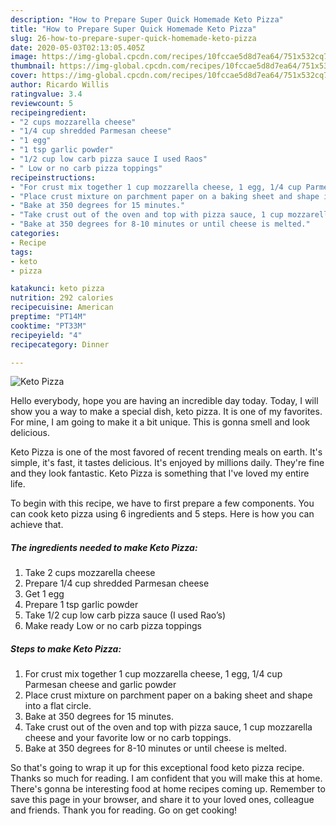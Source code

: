 ```yaml
---
description: "How to Prepare Super Quick Homemade Keto Pizza"
title: "How to Prepare Super Quick Homemade Keto Pizza"
slug: 26-how-to-prepare-super-quick-homemade-keto-pizza
date: 2020-05-03T02:13:05.405Z
image: https://img-global.cpcdn.com/recipes/10fccae5d8d7ea64/751x532cq70/keto-pizza-recipe-main-photo.jpg
thumbnail: https://img-global.cpcdn.com/recipes/10fccae5d8d7ea64/751x532cq70/keto-pizza-recipe-main-photo.jpg
cover: https://img-global.cpcdn.com/recipes/10fccae5d8d7ea64/751x532cq70/keto-pizza-recipe-main-photo.jpg
author: Ricardo Willis
ratingvalue: 3.4
reviewcount: 5
recipeingredient:
- "2 cups mozzarella cheese"
- "1/4 cup shredded Parmesan cheese"
- "1 egg"
- "1 tsp garlic powder"
- "1/2 cup low carb pizza sauce I used Raos"
- " Low or no carb pizza toppings"
recipeinstructions:
- "For crust mix together 1 cup mozzarella cheese, 1 egg, 1/4 cup Parmesan cheese and garlic powder"
- "Place crust mixture on parchment paper on a baking sheet and shape into a flat circle."
- "Bake at 350 degrees for 15 minutes."
- "Take crust out of the oven and top with pizza sauce, 1 cup mozzarella cheese and your favorite low or no carb toppings."
- "Bake at 350 degrees for 8-10 minutes or until cheese is melted."
categories:
- Recipe
tags:
- keto
- pizza

katakunci: keto pizza 
nutrition: 292 calories
recipecuisine: American
preptime: "PT14M"
cooktime: "PT33M"
recipeyield: "4"
recipecategory: Dinner

---
```



![Keto Pizza](https://img-global.cpcdn.com/recipes/10fccae5d8d7ea64/751x532cq70/keto-pizza-recipe-main-photo.jpg)

Hello everybody, hope you are having an incredible day today. Today, I will show you a way to make a special dish, keto pizza. It is one of my favorites. For mine, I am going to make it a bit unique. This is gonna smell and look delicious.



Keto Pizza is one of the most favored of recent trending meals on earth. It's simple, it's fast, it tastes delicious. It's enjoyed by millions daily. They're fine and they look fantastic. Keto Pizza is something that I've loved my entire life.


To begin with this recipe, we have to first prepare a few components. You can cook keto pizza using 6 ingredients and 5 steps. Here is how you can achieve that.

##### The ingredients needed to make Keto Pizza:

1. Take 2 cups mozzarella cheese
1. Prepare 1/4 cup shredded Parmesan cheese
1. Get 1 egg
1. Prepare 1 tsp garlic powder
1. Take 1/2 cup low carb pizza sauce (I used Rao’s)
1. Make ready  Low or no carb pizza toppings




##### Steps to make Keto Pizza:

1. For crust mix together 1 cup mozzarella cheese, 1 egg, 1/4 cup Parmesan cheese and garlic powder
1. Place crust mixture on parchment paper on a baking sheet and shape into a flat circle.
1. Bake at 350 degrees for 15 minutes.
1. Take crust out of the oven and top with pizza sauce, 1 cup mozzarella cheese and your favorite low or no carb toppings.
1. Bake at 350 degrees for 8-10 minutes or until cheese is melted.




So that's going to wrap it up for this exceptional food keto pizza recipe. Thanks so much for reading. I am confident that you will make this at home. There's gonna be interesting food at home recipes coming up. Remember to save this page in your browser, and share it to your loved ones, colleague and friends. Thank you for reading. Go on get cooking!

